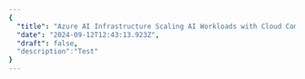 ```yaml
---
{
  "title": "Azure AI Infrastructure Scaling AI Workloads with Cloud Computing",
  "date": "2024-09-12T12:43:13.923Z",
  "draft": false,
  "description":"Test"
}
---
```

        